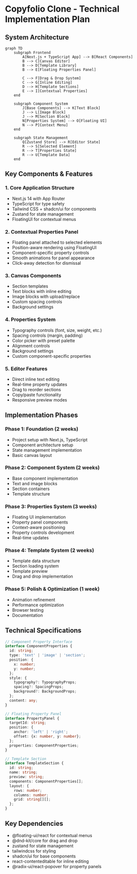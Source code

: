# Copyfolio Clone - Technical Implementation Plan

## System Architecture

```mermaid
graph TD
    subgraph Frontend
        A[Next.js + TypeScript App] --> B[React Components]
        B --> C[Canvas Editor]
        B --> D[Template Library]
        B --> E[Floating Properties Panel]
        
        C --> F[Drag & Drop System]
        C --> G[Inline Editing]
        D --> H[Template Sections]
        E --> I[Contextual Properties]
    end
    
    subgraph Component System
        J[Base Components] --> K[Text Block]
        J --> L[Image Block]
        J --> M[Section Block]
        N[Properties System] --> O[Floating UI]
        N --> P[Context Menu]
    end
    
    subgraph State Management
        Q[Zustand Store] --> R[Editor State]
        R --> S[Selected Element]
        R --> T[Properties State]
        R --> U[Template Data]
    end
```

## Key Components & Features

### 1. Core Application Structure
- Next.js 14 with App Router
- TypeScript for type safety
- Tailwind CSS + shadcn/ui for components
- Zustand for state management
- FloatingUI for contextual menus

### 2. Contextual Properties Panel
- Floating panel attached to selected elements
- Position-aware rendering using FloatingUI
- Component-specific property controls
- Smooth animations for panel appearance
- Click-away detection for dismissal

### 3. Canvas Components
- Section templates
- Text blocks with inline editing
- Image blocks with upload/replace
- Custom spacing controls
- Background settings

### 4. Properties System
- Typography controls (font, size, weight, etc.)
- Spacing controls (margin, padding)
- Color picker with preset palette
- Alignment controls
- Background settings
- Custom component-specific properties

### 5. Editor Features
- Direct inline text editing
- Real-time property updates
- Drag to reorder sections
- Copy/paste functionality
- Responsive preview modes

## Implementation Phases

### Phase 1: Foundation (2 weeks)
- Project setup with Next.js, TypeScript
- Component architecture setup
- State management implementation
- Basic canvas layout

### Phase 2: Component System (2 weeks)
- Base component implementation
- Text and image blocks
- Section containers
- Template structure

### Phase 3: Properties System (3 weeks)
- Floating UI implementation
- Property panel components
- Context-aware positioning
- Property controls development
- Real-time updates

### Phase 4: Template System (2 weeks)
- Template data structure
- Section loading system
- Template preview
- Drag and drop implementation

### Phase 5: Polish & Optimization (1 week)
- Animation refinement
- Performance optimization
- Browser testing
- Documentation

## Technical Specifications

```typescript
// Component Property Interface
interface ComponentProperties {
  id: string;
  type: 'text' | 'image' | 'section';
  position: {
    x: number;
    y: number;
  };
  style: {
    typography?: TypographyProps;
    spacing?: SpacingProps;
    background?: BackgroundProps;
  };
  content: any;
}

// Floating Property Panel
interface PropertyPanel {
  targetId: string;
  position: {
    anchor: 'left' | 'right';
    offset: {x: number, y: number};
  };
  properties: ComponentProperties;
}

// Template Section
interface TemplateSection {
  id: string;
  name: string;
  preview: string;
  components: ComponentProperties[];
  layout: {
    rows: number;
    columns: number;
    grid: string[][];
  };
}
```

## Key Dependencies
- @floating-ui/react for contextual menus
- @dnd-kit/core for drag and drop
- zustand for state management
- tailwindcss for styling
- shadcn/ui for base components
- react-contenteditable for inline editing
- @radix-ui/react-popover for property panels